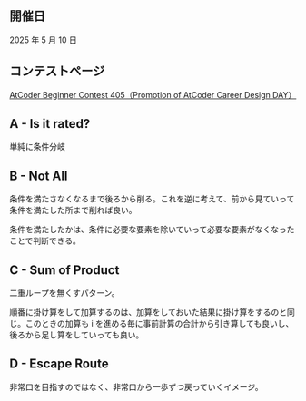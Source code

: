 ## 開催日

2025 年 5 月 10 日

## コンテストページ

[AtCoder Beginner Contest 405（Promotion of AtCoder Career Design DAY）](https://atcoder.jp/contests/abc405)

## A - Is it rated?

単純に条件分岐

## B - Not All

条件を満たさなくなるまで後ろから削る。これを逆に考えて、前から見ていって条件を満たした所まで削れば良い。

条件を満たしたかは、条件に必要な要素を除いていって必要な要素がなくなったことで判断できる。

## C - Sum of Product

二重ループを無くすパターン。

順番に掛け算をして加算するのは、加算をしておいた結果に掛け算をするのと同じ。このときの加算も i を進める毎に事前計算の合計から引き算しても良いし、後ろから足し算をしていっても良い。

## D - Escape Route

非常口を目指すのではなく、非常口から一歩ずつ戻っていくイメージ。
